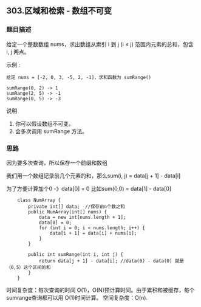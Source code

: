 ## 303.区域和检索 - 数组不可变

### 题目描述
给定一个整数数组  nums，求出数组从索引 i 到 j  (i ≤ j) 范围内元素的总和，包含 i,  j 两点。

示例 :
```
给定 nums = [-2, 0, 3, -5, 2, -1]，求和函数为 sumRange()

sumRange(0, 2) -> 1
sumRange(2, 5) -> -1
sumRange(0, 5) -> -3
```
说明
1. 你可以假设数组不可变。
2. 会多次调用 sumRange 方法。

### 思路
因为要多次查询，所以保存一个前缀和数组

我们用一个数组记录前几个元素的和，那么sum(i, j) = data[j + 1] - data[i]

为了方便计算加个0 -》data[0] = 0  比如sum(0,0)  = data[1] - data[0]
```   
    class NumArray {
        private int[] data;  //保存前n个数之和
        public NumArray(int[] nums) {
            data = new int[nums.length + 1];
            data[0] = 0;
            for (int i = 0; i < nums.length; i++) {
                data[i + 1] = data[i] + nums[i];
            }
        }

        public int sumRange(int i, int j) {
            return data[j + 1] - data[i]; //data(6) - data(0) 就是（0,5）这个区间的和
        }
    }
```

时间复杂度：每次查询的时间 O(1)，O(N)预计算时间。由于累积和被缓存，每个sumrange查询都可以用 O(1)时间计算。
空间复杂度：O(n).

